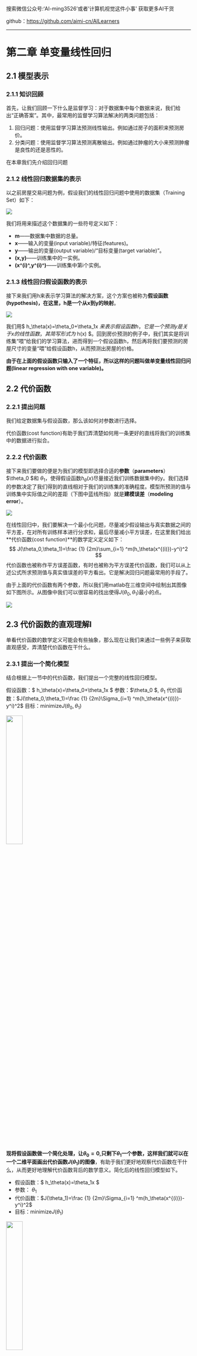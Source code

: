 搜索微信公众号:‘AI-ming3526’或者’计算机视觉这件小事’ 获取更多AI干货

github：<https://github.com/aimi-cn/AILearners>

*****

# 第二章 单变量线性回归

## 2.1 模型表示

### 2.1.1 知识回顾

首先，让我们回顾一下什么是监督学习：对于数据集中每个数据来说，我们给出“正确答案”。其中，最常用的监督学习算法解决的两类问题包括：

1. 回归问题：使用监督学习算法预测线性输出。例如通过房子的面积来预测房价。
2. 分类问题：使用监督学习算法预测离散输出。例如通过肿瘤的大小来预测肿瘤是良性的还是恶性的。

在本章我们先介绍回归问题

### 2.1.2 线性回归数据集的表示

以之前房屋交易问题为例，假设我们的线性回归问题中使用的数据集（Training Set）如下：

![](../../../img/ml/ml_wnd/02_linear_regression_with_one_variable/2.1_1.png)

我们将用来描述这个数据集的一些符号定义如下：

+ **m**——数据集中数据的总量。
+ **x**——输入的变量(input variable)/特征(features)。
+ **y**——输出的变量(output variable)/“目标变量(target variable)”。
+ **(x,y)**——训练集中的一实例。
+ **(x^(i)^,y^(i)^)**——训练集中第i个实例。

### 2.1.3 线性回归假设函数的表示

接下来我们用h来表示学习算法的解决方案，这个方案也被称为**假设函数(hypothesis)，在这里，h是一个从x到y的映射**。

![](../../../img/ml/ml_wnd/02_linear_regression_with_one_variable\2.1_2.png)

我们用$ h_\theta(x)=\theta_0+\theta_1x $来表示假设函数h，它是一个预测y是关于x的线性函数，其简写形式为$ h(x) $。回到房价预测的例子中，我们其实是将训练集“喂”给我们的学习算法，进而得到一个假设函数h，然后再将我们要预测的房屋尺寸的变量“喂”给假设函数h，从而预测出房屋的价格。

**由于在上面的假设函数只输入了一个特征，所以这样的问题叫做单变量线性回归问题(linear regression with one variable)。**

## 2.2 代价函数

### 2.2.1 提出问题

我们给定数据集与假设函数，那么该如何对参数进行选择。

代价函数(cost function)有助于我们弄清楚如何用一条更好的直线将我们的训练集中的数据进行拟合。

### 2.2.2 代价函数

接下来我们要做的便是为我们的模型即选择合适的**参数**（**parameters**）$\theta_0 $和 $\theta_1$，使得假设函数$h_\theta(x)$尽量接近我们训练数据集中的y。我们选择的参数决定了我们得到的直线相对于我们的训练集的准确程度。模型所预测的值与训练集中实际值之间的差距（下图中蓝线所指）就是**建模误差**（**modeling error**）。

![](../../../img/ml/ml_wnd/02_linear_regression_with_one_variable\2.2_1.png)

在线性回归中，我们要解决一个最小化问题，尽量减少假设输出与真实数据之间的平方差，在对所有训练样本进行分求和，最后尽量减小平方误差，在这里我们给出**代价函数(cost function)**的数学定义定义如下：
$$
J(\theta_0,\theta_1)=\frac {1} {2m}\sum_{i=1} ^m(h_\theta(x^{(i)})-y^i)^2
$$
代价函数也被称作平方误差函数，有时也被称为平方误差代价函数，我们可以从上述公式所求预测值与真实值误差的平方看出。它是解决回归问题最常用的手段了。

由于上面的代价函数有两个参数，所以我们用matlab在三维空间中绘制出其图像如下图所示。从图像中我们可以很容易的找出使得$J(\theta_0,\theta_1)$最小的点。

![](../../../img/ml/ml_wnd/02_linear_regression_with_one_variable\2.2_2.png)

## 2.3 代价函数的直观理解I

单看代价函数的数学定义可能会有些抽象，那么现在让我们来通过一些例子来获取直观感受，弄清楚代价函数在干什么。

### 2.3.1 提出一个简化模型

结合根据上一节中的代价函数，我们提出一个完整的线性回归模型。

假设函数：$ h_\theta(x)=\theta_0+\theta_1x $
参数：$\theta_0 $, $\theta_1$
代价函数：$J(\theta_0,\theta_1)=\frac {1} {2m}\Sigma_{i=1} ^m(h_\theta(x^{(i)})-y^i)^2$
目标：minimize$J(\theta_0,\theta_1)$

<img src="../../../img/ml/ml_wnd/02_linear_regression_with_one_variable\2.3_1.jpg" width = 30% height = 30% />

**现将假设函数做一个简化处理，让$\theta_0 =0$,只剩下$\theta_1$一个参数，这样我们就可以在一个二维平面画出代价函数$J(\theta_1)$的图像**，有助于我们更好地观察代价函数在干什么，从而更好地理解代价函数背后的数学意义。简化后的线性回归模型如下。

+ 假设函数：$ h_\theta(x)=\theta_1x $
+ 参数： $\theta_1$
+ 代价函数：$J(\theta_1)=\frac {1} {2m}\Sigma_{i=1} ^m(h_\theta(x^{(i)})-y^i)^2$
+ 目标：minimize$J(\theta_1)$

<img src="../../../img/ml/ml_wnd/02_linear_regression_with_one_variable\2.3_2.jpg" width = 30% height = 30% />

**这里学习算法的优化目标是找到一个$\theta_1$的值来将$J(\theta_1)$最小化。**

### 2.3.2 代价函数的直观理解

![](../../../img/ml/ml_wnd/02_linear_regression_with_one_variable\2.3_3.png)

**在上面的图像中，假设函数$ h_\theta(x) $是关于数据特征x的函数，而代价函数$J(\theta_1)$是关于参数$\theta_1$的函数，它控制着函数的斜率。**

对于每个$\theta_1$的值，都对应着一个不同的假设函数（例如上图左边函数图像中的浅蓝线条，粉色线条，深蓝线条所表示的函数对应着不同的$\theta_1$的值）。对于每个不同的$\theta_1$的值，我们可以个巨这些值绘制出$J(\theta_1)$的图像如上图右边的函数图像所示。例如当$\theta_1=1$时，假设函数完全拟合所有数据，所以代价函数的值为0。

## 2.4 代价函数的直观理解II

在上一节中，我们通过简化线性回归模型即令$\theta_0 =0$来在一个二维平面上直观的理解代价函数。**但是实际应用中的情况往往不能讲模型简化，所以当$\theta_0 \neq0$时，我们可以用轮廓图或登高曲线图来绘制$J(\theta_0,\theta_1)$的图像。**

![](../../../img/ml/ml_wnd/02_linear_regression_with_one_variable\2.4_1.png)

通过这些图形，我希望你能更好地理解这些代价函数所表达的值是什么样的，它们对应的假设是什么样的，以及什么样的假设对应的点，更接近于代价函数的最小值。

## 2.5 梯度下降

### 2.5.1 为什么要使用梯度下降

在对代价函数的数学含义有了进一步的只直观解后，我们需要一种有效的算法，能够自动地找出这些使代价函数取最小值的参数和来。当然我们也不希望编个程序把这些点画出来，然后人工的方法来读出这些点的数值，这很明显不是一个好办法。我们会遇到更复杂、更高维度、更多参数的情况，而这些情况是很难画出图的，因此更无法将其可视化，所以我们真正需要的是编写程序来找出这些最小化代价函数的和的值。

### 2.5.2 什么是梯度下降

**梯度下降(gradient descent)**是一个用来求函数最小值的算法，我们将使用它来最小化代价函数$J(\theta_0,\theta_1)$。

+ 前提：有代价函数$J(\theta_0,\theta_1)$
+ 目标：找出参数$\theta_0 $, $\theta_1$来最小化$J(\theta_0,\theta_1)$
+ 框架：
  1. 随机找出参数组合$(\theta_0,\theta_1)$。（**$\theta_0,\theta_1$的初始值是什么并不重要，但一般令$\theta_0=0,\theta_1=0$**）
  2. 不断改变$\theta_0 $, $\theta_1$的值来减小代价函数$J(\theta_0,\theta_1)$的值，直到达到一个局部最小值（**local minimum**）。（因为我们并没有尝试完所有的参数组合，所以不能确定我们得到的局部最小值是否便是全局最小值（**global minimum**），选择不同的初始参数组合，可能会找到不同的局部最小值。）
+ 梯度下降算法：

![](../../../img/ml/ml_wnd/02_linear_regression_with_one_variable\2.5_1.png)

**在梯度下降算法中，$\alpha$表示学习率(learning rate),我们用它来控制梯度下降过程中我们''迈"出多大步子。梯度下降算法的一个特点就是可能会得到非常不同的局部最优解。**

为了更好地理解梯度下降算法，我们可以想象一下你正站立在红色“山”上，在梯度下降算法中，我们要做的就是旋转360度，你会发现最佳的下山方向，之后通过“小碎步”下山。走完第一步后，你再看看周围，然后再次想想，我应该从什么方向迈着小碎步下山？然后你按照自己的判断又迈出一步。重复上面的步骤，直到你接近局部最低点的位置。

![](../../../img/ml/ml_wnd/02_linear_regression_with_one_variable\2.5_2.jpg)

### 2.5.3 梯度下降算法中需要注意的一个小细节

在批量梯度下降中，我们每一次都同时让所有的参数减去学习速率乘以代价函数的导数。在梯度下降的过程中我们要更新$\theta_0 $和$\theta_1$，并且要**同步更新**。正确的更新方法如下：

![](../../../img/ml/ml_wnd/02_linear_regression_with_one_variable\2.5_3.png)

如果我们在计算$temp1$之前就先对$\theta_0$进行了更新，那么$temp1$中的$\theta_0$就不是以前的$\theta_0$了。所以我们该计算公式右边的部分，通过那一部分计算出和的值，然后同时更新$\theta_0 $和$\theta_1$**。当人们提到梯度下降时，那就意味着参数要同步更新**。

## 2.6 梯度下降的直观理解

在上一节中，我们给出了一个数学上关于梯度下降的定义，本节我们将通过绘制函数图像的方法，更直观地感受一下这个算法是做什么的，以及梯度下降算法的更新过程有什么意义。我们回顾上节所学的梯度下降算法如下：

![](../../../img/ml/ml_wnd/02_linear_regression_with_one_variable\2.6_1.png)

**在这里我们要特别注意$\theta_0 $和$\theta_1$要做到同步更新**。

### 2.6.1 对学习率$\alpha$的理解

根据梯度下降中梯度的更新规则$\theta_j:=\theta_j-\alpha\frac{\partial}{\partial \theta_j}J(\theta)$，求偏导$\alpha\frac{\partial}{\partial \theta_j}J(\theta)$得到的是损失函数$J(\theta)$斜率。当斜率为正时，$\theta_j-\alpha\frac{\partial}{\partial \theta_j}J(\theta)$为小于原来的$\theta$，所以更新后的$\theta$就会变小，梯度向“左”移动，如下图左侧函数图像所示。当斜率为负时，$\theta_j-\alpha\frac{\partial}{\partial \theta_j}J(\theta)$大于原来的$\theta$，所以更新后的$\theta$就会变大，梯度向”右“移动，如下图右侧侧函数图像所示。

![](../../../img/ml/ml_wnd/02_linear_regression_with_one_variable\2.6_2.png)

### 2.6.2 学习率$\alpha$对梯度更新的影响

+ **如果$\alpha$太小**，即学习率太小，**梯度更新的素的可能会很慢**，因此可能会需要很多步才能到达全局最低点。

+ **如果$\alpha$太大**，即学习率太大，那么梯度下降法可能会越过最低点，并在一次次的迭代中，一次次越过最低点，最后离最低点越来越远。所以学习率太大，**不仅会导致无法收敛，甚至还会发散**。

![](../../../img/ml/ml_wnd/02_linear_regression_with_one_variable\2.6_3.png)

### 2.6.3 一个特例

梯度下降算法的目的就是帮助我们自动的找到局部最低点时的参数$\theta$。但是，如果我们把梯度下降的初始化参数直接放在局部最低点时，梯度下降算法有会怎么做呢？

![](../../../img/ml/ml_wnd/02_linear_regression_with_one_variable\2.6_4.png)

假设你将初始化参数放在在局部最低点，那么这一点的导数将等于零，梯度更新其实什么都没做，它也不会改变参数的值。这也解释了为什么**即使学习率保持不变时，梯度下降也可以收敛到局部最低点**。

![](../../../img/ml/ml_wnd/02_linear_regression_with_one_variable\2.6_5.png)

例如在上图的损失函数中，想找到它的最小值，首先在紫色点处初始化梯度下降算法。如果我更新一步梯度下降，它会带我到绿色的点，因为这个点斜率比较大，所以导数也会比较大。现在，在这个绿色的点，如果我再更新一次梯度，你会发现斜率没有紫色的点处那么大，即导数没有刚才大，移动的幅度也就没有上一次更新那么大。随着我接近最低点，导数越来越接近零，所以，再进行一步梯度下降时，的导数项是更小的，更新的幅度就会更小。因此，**随着梯度下降法的运行，你移动的幅度会自动变得越来越小，直到最终移动幅度非常小，你会发现，已经收敛到局部极小值**。

**总结来说，在梯度下降法中，当我们接近局部最低点时，梯度下降法会自动采取更小的幅度，所以实际上没有必要再另外减小学习率$\alpha$**。

## 2.7 线性回归中的梯度下降

### 2.7.1 线性回归与梯度下降的关系

在学习本节之前我们要先搞清楚之前所学的线性回归的假设函数$h_\theta(x)$,损失函数$J(\theta_0,\theta_1)$和梯度下降之间的关系。

+ $h_\theta(x)$：我们可以把假设函数$h_\theta(x)$理解为我们所要训练的“模型”，这个“模型”由参数$\theta$决定。
+ $J(\theta_0,\theta_1)$：我们可以把最小化损失函数$J(\theta_0,\theta_1)$理解为求解参数$\theta$的一种途径。
+ 梯度下降：我们可以把梯度下降理解为自动最小化损失函数的一种方法。

**总的来说，我们就是通过梯度下降来自动最小化损失函数从而得到参数$\theta$用来构建我们的线性回归模型。**

![](../../../img/ml/ml_wnd/02_linear_regression_with_one_variable\2.7_1.png)

### 2.7.2 线性回归中梯度下降公式的推导

**对我们之前的线性回归问题运用梯度下降法，关键在于求出代价函数的导数**，进而进行梯度更新，即将梯度下降法应用到最小化平方差代价函数：

![](../../../img/ml/ml_wnd/02_linear_regression_with_one_variable\2.7_2.png)

所以，线性回归中的梯度下降公式为：

![](../../../img/ml/ml_wnd/02_linear_regression_with_one_variable\2.7_3.png)

### 2.7.3 批量梯度下降

我们刚刚使用的算法，有时也称为**批量梯度下降(batch gradient descent)**。**批量梯度下降**”，指的是在梯度下降的每一步中，我们都用到了所有的训练样本，在计算微分求导项时，我们需要进行求和运算。因此，批量梯度下降法这个名字说明了我们需要考虑所有这一"批"训练样本，而事实上，也有其他类型的梯度下降法，不用考虑整个的训练集，而是每次只关注训练集中的一些小的子集。

除了梯度下降以外，在高等数学中存在一个解法可以直接求解代价函数$J(\theta_0,\theta_1)$的最小值而不需要使用梯度下降的迭代算法，它被称之为**正规方程组法**。在实际中，相比于正规方程组法，梯度下降更适用于更大的数据集。